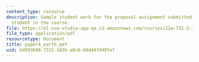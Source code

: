 ```yaml
---
content_type: resource
description: Sample student work for the proposal assignment submitted by an anonymous
  student in the course.
file: https://ol-ocw-studio-app-qa.s3.amazonaws.com/courses/21w-732-2-introduction-to-technical-communication-ethics-in-science-and-technology-fall-2006/bd9936887332103ba8c6b0d447d48fef_paper4_earth.pdf
file_type: application/pdf
resourcetype: Document
title: paper4_earth.pdf
uid: bd993688-7332-103b-a8c6-b0d447d48fef
---
```

